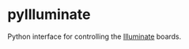 # pyIlluminate

Python interface for controlling the [Illuminate](https://github.com/zfphil/illuminate) boards.

